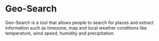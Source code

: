 # Geo-Search
Geo-Search is a tool that allows people to search for places and extract information such as timezone, map and local weather conditions like temperature, wind speed, humidity and precipitation.
